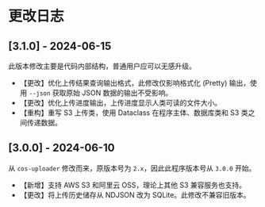 # 更改日志

## [3.1.0] - 2024-06-15
此版本修改主要是代码内部结构，普通用户应可以无感升级。

 - 【更改】优化上传结果查询输出格式，此修改仅影响格式化 (Pretty) 输出，使用 `--json` 获取原始 JSON 数据的输出不受影响。
 - 【更改】优化上传进度输出，上传进度显示人类可读的文件大小。
 - 【重构】重写 S3 上传类，使用 Dataclass 在程序主体、数据库类和 S3 类之间传递数据。


## [3.0.0] - 2024-06-10
从 `cos-uploader` 修改而来，原版本号为 `2.x`，因此此程序版本号从 `3.0.0` 开始。

 - 【新增】支持 AWS S3 和阿里云 OSS，理论上其他 S3 兼容服务也支持。
 - 【更改】将上传历史储存从 NDJSON 改为 SQLite。此修改不兼容旧版本。
